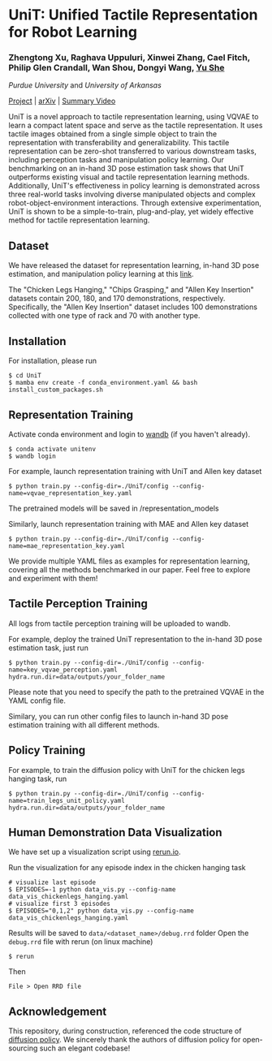 # UniT: Unified Tactile Representation for Robot Learning 
### Zhengtong Xu, Raghava Uppuluri, Xinwei Zhang, Cael Fitch, Philip Glen Crandall, Wan Shou, Dongyi Wang, [Yu She](https://www.purduemars.com/home)

_Purdue University_ and _University of Arkansas_

[Project](https://zhengtongxu.github.io/unifiedtactile.github.io/) | [arXiv]() | [Summary Video]()


UniT is a novel approach to tactile representation learning, using VQVAE to learn a compact latent space and serve as the tactile representation. It uses tactile images obtained from a single simple object to train the representation with transferability and generalizability. This tactile representation can be zero-shot transferred to various downstream tasks, including perception tasks and manipulation policy learning. Our benchmarking on an in-hand 3D pose estimation task shows that UniT outperforms existing visual and tactile representation learning methods. Additionally, UniT's effectiveness in policy learning is demonstrated across three real-world tasks involving diverse manipulated objects and complex robot-object-environment interactions. Through extensive experimentation, UniT is shown to be a simple-to-train, plug-and-play, yet widely effective method for tactile representation learning.


## Dataset

We have released the dataset for representation learning, in-hand 3D pose estimation, and manipulation policy learning at this [link](https://drive.google.com/drive/folders/1CkPqgNFCE6B1mr2pxYdNdSR-xAkSnxQc?usp=sharing).

The "Chicken Legs Hanging," "Chips Grasping," and "Allen Key Insertion" datasets contain 200, 180, and 170 demonstrations, respectively. Specifically, the "Allen Key Insertion" dataset includes 100 demonstrations collected with one type of rack and 70 with another type.

## Installation

For installation, please run

```console
$ cd UniT
$ mamba env create -f conda_environment.yaml && bash install_custom_packages.sh
```

## Representation Training

Activate conda environment and login to [wandb](https://wandb.ai) (if you haven't already).
```console
$ conda activate unitenv
$ wandb login
```

For example, launch representation training with UniT and Allen key dataset
```console
$ python train.py --config-dir=./UniT/config --config-name=vqvae_representation_key.yaml
```
The pretrained models will be saved in /representation_models

Similarly, launch representation training with MAE and Allen key dataset
```console
$ python train.py --config-dir=./UniT/config --config-name=mae_representation_key.yaml
```

We provide multiple YAML files as examples for representation learning, covering all the methods benchmarked in our paper. Feel free to explore and experiment with them!


## Tactile Perception Training
All logs from tactile perception training will be uploaded to wandb.

For example, deploy the trained UniT representation to the in-hand 3D pose estimation task, just run
```console
$ python train.py --config-dir=./UniT/config --config-name=key_vqvae_perception.yaml hydra.run.dir=data/outputs/your_folder_name
```
Please note that you need to specify the path to the pretrained VQVAE in the YAML config file.

Similary, you can run other config files to launch in-hand 3D pose estimation training with all different methods.

## Policy Training
For example, to train the diffusion policy with UniT for the chicken legs hanging task, run
```console
$ python train.py --config-dir=./UniT/config --config-name=train_legs_unit_policy.yaml hydra.run.dir=data/outputs/your_folder_name
```

## Human Demonstration Data Visualization
We have set up a visualization script using [rerun.io](https://rerun.io/).

Run the visualization for any episode index in the chicken hanging task

```console
# visualize last episode
$ EPISODES=-1 python data_vis.py --config-name data_vis_chickenlegs_hanging.yaml
# visualize first 3 episodes
$ EPISODES="0,1,2" python data_vis.py --config-name data_vis_chickenlegs_hanging.yaml
```

Results will be saved to `data/<dataset_name>/debug.rrd` folder
Open the `debug.rrd` file with rerun (on linux machine)

```console
$ rerun
```
Then
```
File > Open RRD file
```

## Acknowledgement

This repository, during construction, referenced the code structure of [diffusion policy](https://github.com/real-stanford/diffusion_policy). We sincerely thank the authors of diffusion policy for open-sourcing such an elegant codebase!
